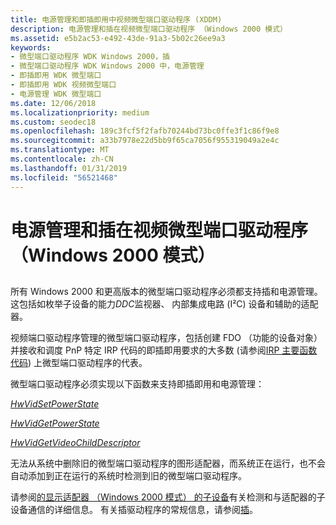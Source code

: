```yaml
---
title: 电源管理和即插即用中视频微型端口驱动程序 (XDDM)
description: 电源管理和插在视频微型端口驱动程序 （Windows 2000 模式）
ms.assetid: e5b2ac53-e492-43de-91a3-5b02c26ee9a3
keywords:
- 微型端口驱动程序 WDK Windows 2000，插
- 微型端口驱动程序 WDK Windows 2000 中，电源管理
- 即插即用 WDK 微型端口
- 即插即用 WDK 视频微型端口
- 电源管理 WDK 微型端口
ms.date: 12/06/2018
ms.localizationpriority: medium
ms.custom: seodec18
ms.openlocfilehash: 189c3fcf5f2fafb70244bd73bc0ffe3f1c86f9e8
ms.sourcegitcommit: a33b7978e22d5bb9f65ca7056f955319049a2e4c
ms.translationtype: MT
ms.contentlocale: zh-CN
ms.lasthandoff: 01/31/2019
ms.locfileid: "56521468"
---
```

# <a name="power-management-and-plug-and-play-in-video-miniport-drivers-windows-2000-model"></a>电源管理和插在视频微型端口驱动程序 （Windows 2000 模式）


## <span id="ddk_plug_and_play_and_power_management_in_video_miniport_drivers_windo"></span><span id="DDK_PLUG_AND_PLAY_AND_POWER_MANAGEMENT_IN_VIDEO_MINIPORT_DRIVERS_WINDO"></span>


所有 Windows 2000 和更高版本的微型端口驱动程序必须都支持插和电源管理。 这包括如枚举子设备的能力*DDC*监视器、 内部集成电路 (I²C) 设备和辅助的适配器。

视频端口驱动程序管理的微型端口驱动程序，包括创建 FDO （功能的设备对象） 并接收和调度 PnP 特定 IRP 代码的即插即用要求的大多数 (请参阅[IRP 主要函数代码](https://msdn.microsoft.com/library/windows/hardware/ff550710)) 上微型端口驱动程序的代表。

微型端口驱动程序必须实现以下函数来支持即插即用和电源管理：

[*HwVidSetPowerState*](https://msdn.microsoft.com/library/windows/hardware/ff567365)

[*HwVidGetPowerState*](https://msdn.microsoft.com/library/windows/hardware/ff567336)

[*HwVidGetVideoChildDescriptor*](https://msdn.microsoft.com/library/windows/hardware/ff567341)

无法从系统中删除旧的微型端口驱动程序的图形适配器，而系统正在运行，也不会自动添加到正在运行的系统时检测到旧的微型端口驱动程序。

请参阅[的显示适配器 （Windows 2000 模式） 的子设备](child-devices-of-the-display-adapter--windows-2000-model-.md)有关检测和与适配器的子设备通信的详细信息。 有关插驱动程序的常规信息，请参阅[插](https://msdn.microsoft.com/library/windows/hardware/ff547125)。

 

 





